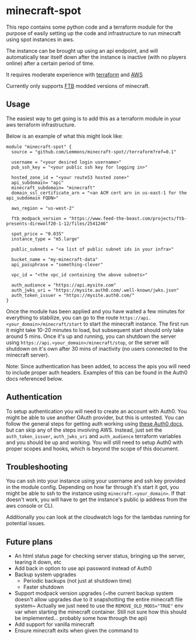 # minecraft-spot
This repo contains some python code and a terraform module for the purpose of easily setting up the code and infrastructure to run minecraft using spot instances in aws.

The instance can be brought up using an api endpoint, and will automatically tear itself down after the instance is inactive (with no players online) after a certain period of time.

It requires moderate experience with [terraform](https://www.terraform.io/intro/index.html) and [AWS](https://aws.amazon.com/)

Currently only supports [FTB](https://www.feed-the-beast.com/) modded versions of minecraft.

## Usage
The easiest way to get going is to add this as a terraform module in your aws terraform infrastructure.

Below is an example of what this might look like:
```
module "minecraft-spot" {
  source = "github.com/Lemmons/minecraft-spot//terraform?ref=0.1"

  username = "<your desired login username>"
  pub_ssh_key = "<your public ssh key for logging in>"

  hosted_zone_id = "<your route53 hosted zone>"
  api_subdomain= "api"
  minecraft_subdomain= "minecraft"
  domain_ssl_certificate_arn = "<an ACM cert arn in us-east-1 for the api_subdomain FQDN>"

  aws_region = "us-west-2"

  ftb_modpack_version = "https://www.feed-the-beast.com/projects/ftb-presents-direwolf20-1-12/files/2541246"

  spot_price = "0.035"
  instance_type = "m5.large"

  public_subnets = "<a list of public subnet ids in your infra>"

  bucket_name = "my-minecraft-data"
  api_passphrase = "something-clever"

  vpc_id = "<the vpc_id containing the above subnets>"

  auth_audience = "https://api.mysite.com"
  auth_jwks_uri = "https://mysite.auth0.com/.well-known/jwks.json"
  auth_token_issuer = "https://mysite.auth0.com/"
}
```

Once the module has been applied and you have waited a few minutes for everything to stabilize, you can go to the route `https://api.<your_domain>/minecraft/start` to start the minecraft instance. 
The first run it might take 10-20 minutes to load, but subsequent start should only take around 5 mins.
Once it's up and running, you can shutdown the server using `https://api.<your_domain>/minecraft/stop`,
or the server will shutdown on it's own after 30 mins of inactivity (no users connected to the minecraft server).

Note: Since authentication has been added, to access the apis you will need to include proper auth headers.  Examples of this can be found in the Auth0 docs referenced below.

## Authentication
To setup authentication you will need to create an account with Auth0. You might be able to use another OAuth provider, but this is untested.
You can follow the general steps for getting auth working using [these Auth0 docs](https://auth0.com/docs/integrations/aws-api-gateway/custom-authorizers), but can skip any of the steps involving AWS.  Instead, just set the `auth_token_issuer`, `auth_jwks_uri` and `auth_audience` terraform variables and you should be up and working.  You will still need to setup Auth0 with proper scopes and hooks, which is beyond the scope of this document.

## Troubleshooting
You can ssh into your instance using your username and ssh key provided in the module config.  Depending on how far through it's start it got, you might be able to ssh to the instance using `minecraft.<your_domain>`.  If that doesn't work, you will have to get the instance's public ip address from the aws console or CLI.

Additionally you can look at the cloudwatch logs for the lambdas running for potential issues.

## Future plans
- An html status page for checking server status, bringing up the server, tearing it down, etc
- Add back in option to use api password instead of Auth0
- Backup system upgrades
    - Periodic backups (not just at shutdown time)
    - Faster shutdown
- Support modpack version upgrades (~the current backup system doesn't allow upgrades due to it snapshotting the entire minecraft file system~
  Actually we just need to use the `REMOVE_OLD_MODS="TRUE"` env var when starting the minecraft container.  Still not sure how this should be implemented... probably some how through the api)
- Add support for vanilla minecraft
- Ensure minecraft exits when given the command to
